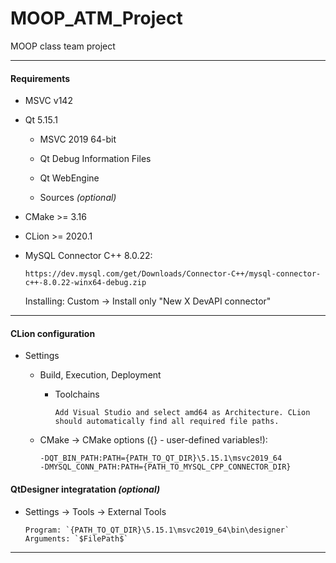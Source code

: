 # MOOP_ATM_Project

MOOP class team project

---

#### **Requirements**

- MSVC v142

- Qt 5.15.1
  
  - MSVC 2019 64-bit
  
  - Qt Debug Information Files
  
  - Qt WebEngine
  
  - Sources *(optional)*

- CMake >= 3.16

- CLion >= 2020.1 

- MySQL Connector C++ 8.0.22: 

      https://dev.mysql.com/get/Downloads/Connector-C++/mysql-connector-c++-8.0.22-winx64-debug.zip

     Installing: Custom -> Install only "New X DevAPI connector"
---

#### CLion configuration

- Settings

    - Build, Execution, Deployment
  
        - Toolchains
    
              Add Visual Studio and select amd64 as Architecture. CLion should automatically find all required file paths.
  
  - CMake -> CMake options ({} - user-defined variables!): 
  
        -DQT_BIN_PATH:PATH={PATH_TO_QT_DIR}\5.15.1\msvc2019_64
        -DMYSQL_CONN_PATH:PATH={PATH_TO_MYSQL_CPP_CONNECTOR_DIR}

#### QtDesigner integratation *(optional)*

 - Settings -> Tools -> External Tools

       Program: `{PATH_TO_QT_DIR}\5.15.1\msvc2019_64\bin\designer`
       Arguments: `$FilePath$`

---
